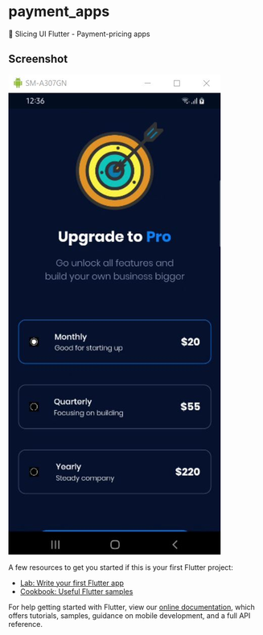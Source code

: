 # payment_apps

📱 Slicing UI Flutter - Payment-pricing apps

## Screenshot

![Screenshot app](https://github.com/DaffRazan/Payment-pricing/blob/master/assets/images/pricing-app.JPG)

A few resources to get you started if this is your first Flutter project:

- [Lab: Write your first Flutter app](https://flutter.dev/docs/get-started/codelab)
- [Cookbook: Useful Flutter samples](https://flutter.dev/docs/cookbook)

For help getting started with Flutter, view our
[online documentation](https://flutter.dev/docs), which offers tutorials,
samples, guidance on mobile development, and a full API reference.
